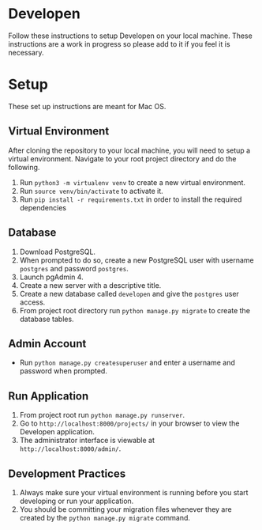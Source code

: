 # Developen

Follow these instructions to setup Developen on your local machine. These instructions are a work in progress so please add to it if you feel it is necessary.

# Setup
These set up instructions are meant for Mac OS.

## Virtual Environment

After cloning the repository to your local machine, you will need to setup a virtual environment. Navigate to your root project directory and do the following.

1. Run `python3 -m virtualenv venv` to create a new virtual environment.
2. Run `source venv/bin/activate` to activate it.
3. Run `pip install -r requirements.txt` in order to install the required dependencies

## Database 

1. Download PostgreSQL.
2. When prompted to do so, create a new PostgreSQL user with username `postgres` and password `postgres`.
3. Launch pgAdmin 4.
4. Create a new server with a descriptive title.
5. Create a new database called `developen` and give the `postgres` user access.
6. From project root directory run `python manage.py migrate` to create the database tables.

## Admin Account

* Run `python manage.py createsuperuser` and enter a username and password when prompted.

## Run Application

1. From project root run `python manage.py runserver`.
2. Go to `http://localhost:8000/projects/` in your browser to view the Developen application.
3. The administrator interface is viewable at `http://localhost:8000/admin/`.

## Development Practices

1. Always make sure your virtual environment is running before you start developing or run your application.
2. You should be committing your migration files whenever they are created by the `python manage.py migrate` command.
